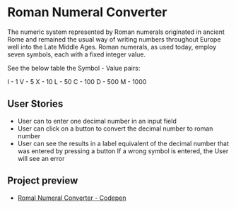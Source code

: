 # Roman Numeral Converter

The numeric system represented by Roman numerals originated in ancient Rome and remained the usual way of writing numbers throughout Europe well into the Late Middle Ages. Roman numerals, as used today, employ seven symbols, each with a fixed integer value.

See the below table the Symbol - Value pairs:

I - 1
V - 5
X - 10
L - 50
C - 100
D - 500
M - 1000

## User Stories

- User can to enter one decimal number in an input field
- User can click on a button to convert the decimal number to roman number
- User can see the results in a label equivalent of the decimal number that was entered by pressing a button
 If a wrong symbol is entered, the User will see an error

## Project preview

-   [Romal Numeral Converter - Codepen](https://codepen.io/stormi186/full/WVvKKL)
